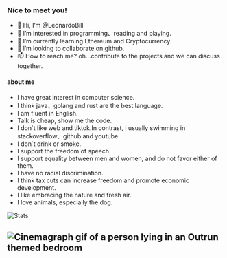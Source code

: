### Nice to meet you!
- 👋 Hi, I’m @LeonardoBill
- 👀 I’m interested in programming、reading and playing.
- 🌱 I’m currently learning Ethereum and Cryptocurrency.
- 💞️ I’m looking to collaborate on github.
- 📫 How to reach me? oh...contribute to the projects and we can discuss together.

#### about me
- I have great interest in computer science.
- I think java、golang and rust are the best language.
- I am fluent in English.
- Talk is cheap, show me the code.
- I don`t like web and tiktok.In contrast, i usually swimming in stackoverflow、github and youtube.
- I don`t drink or smoke.
- I support the freedom of speech.
- I support equality between men and women, and do not favor either of them.
- I have no racial discrimination.
- I think tax cuts can increase freedom and promote economic development.
- I like embracing the nature and fresh air.
- I love animals, especially the dog.


![Stats](https://github-readme-stats.vercel.app/api?username=LeonardoBill&show_icons=true&count_private=true&line_height=40theme=merko)

![Cinemagraph gif of a person lying in an Outrun themed bedroom](https://media.giphy.com/media/ZYENqjb4a515zYWgNS/giphy.gif)
-- 

<!---
LeonardoBill/LeonardoBill is a ✨ special ✨ repository because its `README.md` (this file) appears on your GitHub profile.
You can click the Preview link to take a look at your changes.
--->
